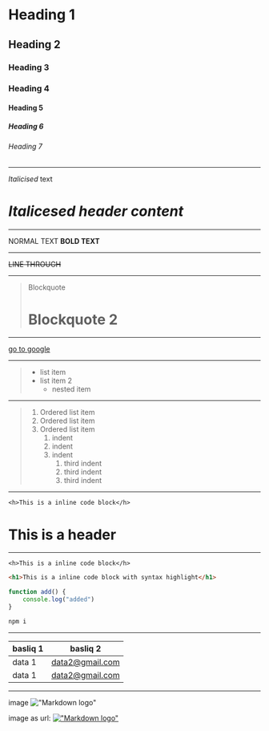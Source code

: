 <!-- HEADINGS -->

# Heading 1

## Heading 2

### Heading 3

### Heading 4

#### Heading 5

##### Heading 6

###### Heading 7

<!-- ======================================================== -->
---
<!-- ======================================================== -->

<!-- ITALICS -->

*Italicised* text

# *Italicesed header content*

<!-- ======================================================== -->
---
<!-- ======================================================== -->

<!-- BOLD -->

NORMAL TEXT
**BOLD TEXT**

<!-- ======================================================== -->
---
<!-- ======================================================== -->

<!-- LINE TROUGH -->

~~LINE THROUGH~~

<!-- ======================================================== -->
---
<!-- ======================================================== -->

<!-- BLOCKQUOTE -->
> Blockquote
> # Blockquote 2

<!-- ======================================================== -->
---
<!-- ======================================================== -->

<!-- LINKS -->
[go to google](https://www.google.com/)

<!-- ======================================================== -->
---
<!-- ======================================================== -->

<!-- UL -->
> * list item
> * list item 2
>     * nested item

<!-- ======================================================== -->
---
<!-- ======================================================== -->

<!-- OL -->
> 1. Ordered list item
> 1. Ordered list item
> 1. Ordered list item
>     1. indent
>     1. indent
>     1. indent
>         1. third indent
>         1. third indent
>         1. third indent

<!-- ======================================================== -->
---
<!-- ======================================================== -->

<!-- INLINE CODE BLOCK -->

`<h>This is a inline code block</h>`
<br/>
<h1>This is a header</h1>

<!-- ======================================================== -->
---
<!-- ======================================================== -->

<!-- BACKGROUND -->

```
<h>This is a inline code block</h>
```

``` html
<h1>This is a inline code block with syntax highlight</h1>
```

```js
function add() {
    console.log("added")
}
```

```bash
npm i
```

<!-- ======================================================== -->
---
<!-- ======================================================== -->

<!-- TABLES -->

|basliq 1| basliq 2|
|--------| --------|
|data 1  | data2@gmail.com   |
|data 1  | data2@gmail.com   |

<!-- ======================================================== -->
---
<!-- ======================================================== -->

<!-- IMAGE -->

image
!["Markdown logo"](https://upload.wikimedia.org/wikipedia/commons/thumb/b/b6/Image_created_with_a_mobile_phone.png/1200px-Image_created_with_a_mobile_phone.png "title")

image as url:
[!["Markdown logo"](https://upload.wikimedia.org/wikipedia/commons/thumb/b/b6/Image_created_with_a_mobile_phone.png/1200px-Image_created_with_a_mobile_phone.png)](https://www.google.com/ "link title")
